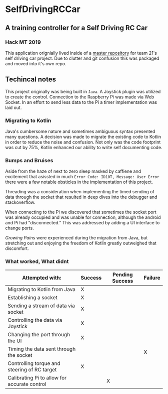 # SelfDrivingRCCar
## A training controller for a Self Driving RC Car
### Hack MT 2019

This application orignially lived inside of a [master repository](https://github.com/nibraaska/SelfDrivingRCCar) for team 21's self driving car project. Due to clutter and git confusion this was packaged and moved into it's own repo.

## Techincal notes

This project originally was being built in `Java`. A Joystick plugin was utilized to create the control. Connection to the Raspberry Pi was made via Web Socket. In an effort to send less data to the Pi a timer implementation was laid out.

### Migrating to Kotlin

Java's cumbersome nature and sometimes ambiguous syntax presented many questions. A decision was made to migrate the existing code to Kotlin in order to reduce the noise and confusion. Not only was the code footprint was cut by 75%, Kotlin enhanced our ability to write self documenting code.

### Bumps and Bruises

Aside from the haze of next to zero sleep masked by caffiene and excitement that asissted in much `Error Code: ID10T, Message: User Error` there were a few notable obsticles in the implementation of this project.

Threading was a consideration when implementing the timed sending of data through the socket that resulted in deep dives into the debugger and stackoverflow. 

When connecting to the Pi we discovered that sometimes the socket port was already occupied and was unable for connection, although the android and Pi had "disconnected." This was addressed by adding a UI interface to change ports.

*Growing Pains* were experienced during the migration from Java, but stretching out and enjoying the freedom of Kotlin greatly outweighed that discomfort.

### What worked, What didnt

Attempted with: | Success | Pending Success | Failure
--------------- | ------- | --------------- | ----------
Migrating to Kotlin from Java | X | |
Establishing a socket | X | |
Sending a stream of data via socket | X | |
Controlling the data via Joystick | X | |
Changing the port through the UI | X | |
Timing the data sent through the socket | | | X
Controlling torque and steering of RC target | X | |
Calibrating Pi to allow for accurate control | | X |
